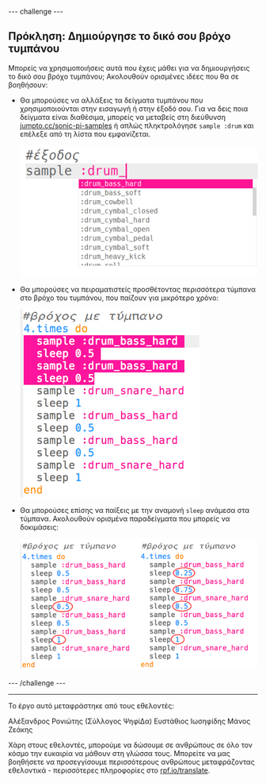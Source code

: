 --- challenge ---

## Πρόκληση: Δημιούργησε το δικό σου βρόχο τυμπάνου

Μπορείς να χρησιμοποιήσεις αυτά που έχεις μάθει για να δημιουργήσεις το δικό σου βρόχο τυμπάνου; Ακολουθούν ορισμένες ιδέες που θα σε βοηθήσουν:

+ Θα μπορούσες να αλλάξεις τα δείγματα τυμπάνου που χρησιμοποιούνται στην εισαγωγή ή στην έξοδό σου. Για να δεις ποια δείγματα είναι διαθέσιμα, μπορείς να μεταβείς στη διεύθυνση [jumpto.cc/sonic-pi-samples](http://jumpto.cc/sonic-pi-samples) ή απλώς πληκτρολόγησε `sample :drum` και επέλεξε από τη λίστα που εμφανίζεται.
    
    ![στιγμιότυπο οθόνης](images/drum-outro-challenge.png)

+ Θα μπορούσες να πειραματιστείς προσθέτοντας περισσότερα τύμπανα στο βρόχο του τυμπάνου, που παίζουν για μικρότερο χρόνο:
    
    ![στιγμιότυπο οθόνης](images/drum-beat-challenge-1.png)

+ Θα μπορούσες επίσης να παίξεις με την αναμονή `sleep` ανάμεσα στα τύμπανα. Ακολουθούν ορισμένα παραδείγματα που μπορείς να δοκιμάσεις:
    
    ![στιγμιότυπο οθόνης](images/drum-beat-challenge-2.png)

--- /challenge ---


***
Το έργο αυτό μεταφράστηκε από τους εθελοντές:

Αλέξανδρος Ρονιώτης (Σύλλογος ΨηφίΔα)
Ευστάθιος Ιωσηφίδης
Μάνος Ζεάκης

Χάρη στους εθελοντές, μπορούμε να δώσουμε σε ανθρώπους σε όλο τον κόσμο την ευκαιρία να μάθουν στη γλώσσα τους. Μπορείτε να μας βοηθήσετε να προσεγγίσουμε περισσότερους ανθρώπους μεταφράζοντας εθελοντικά - περισσότερες πληροφορίες στο [rpf.io/translate](https://rpf.io/translate).